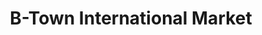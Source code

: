 ---
title: "B-Town International Market"
url: /bloomington/b-town-international-market/
shop: Supermarkt
---